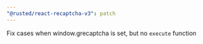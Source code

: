 ```yaml
---
"@rusted/react-recaptcha-v3": patch
---
```


Fix cases when window.grecaptcha is set, but no `execute` function
